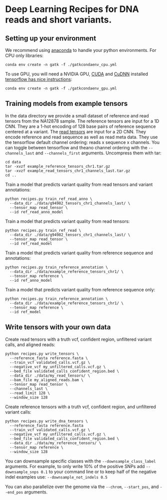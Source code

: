 Deep Learning Recipes for DNA reads and short variants.
=======================================================

Setting up your environment
---------------------------

We recommend using [anaconda](https://conda.io/docs/user-guide/install/index.html) to handle your python environments. For CPU only libraries:

    conda env create -n gatk -f ./gatkcondaenv_cpu.yml

To use GPU, you will need a NVIDIA GPU, [CUDA](http://docs.nvidia.com/cuda/index.html) and [CuDNN](https://developer.nvidia.com/cudnn) installed [tensorflow has nice instructions](https://www.tensorflow.org/install/install_windows#requirements_to_run_tensorflow_with_gpu_support):

    conda env create -n gatk -f ./gatkcondaenv_gpu.yml

Training models from example tensors
------------------------------------

In the data directory we provide a small dataset of reference and read tensors from the NA12878 sample. The reference tensors are input for a 1D CNN. They are a 1-hot encoding of 128 base pairs of reference sequence centered at a variant. The [read tensors](https://gatkforums.broadinstitute.org/gatk/discussion/10996/deep-learning-in-gatk4) are input for a 2D CNN. They encode reference and read sequence as well as read meta data. They use the tensorflow default channel ordering: reads x sequence x channels. You can toggle between tensorflow and theano channel ordering with the `--channels_last` and `--channels_first` arguments. Uncompress them with tar:

    cd data
    tar -xvzf example_reference_tensors_chr1.tar.gz 
    tar -xvzf example_read_tensors_chr1_channels_last.tar.gz
    cd ..

Train a model that predicts variant quality from read tensors and variant annotations:

    python recipes.py train_ref_read_anno \
      --data_dir ./data/g94982_tensors_chr1_channels_last/ \
      --tensor_map read_tensor \
      --id ref_read_anno_model

Train a model that predicts variant quality from read tensors:

    python recipes.py train_ref_read \
      --data_dir ./data/g94982_tensors_chr1_channels_last/ \
      --tensor_map read_tensor \
      --id ref_read_model

Train a model that predicts variant quality from reference sequence and annotations:

    python recipes.py train_reference_annotation \
      --data_dir ./data/example_reference_tensors_chr1/ \
      --tensor_map reference \
      --id ref_anno_model

Train a model that predicts variant quality from reference sequence only:

    python recipes.py train_reference_annotation \
      --data_dir ./data/example_reference_tensors_chr1/ \
      --tensor_map reference \
      --id ref_model

Write tensors with your own data
--------------------------------

Create read tensors with a truth vcf, confident region, unfiltered variant calls, and aligned reads:

    python recipes.py write_tensors \
      --reference_fasta reference.fasta \
      --train_vcf validated_calls.vcf.gz \
      --negative_vcf my_unfiltered_calls.vcf.gz \
      --bed_file validated_calls_confident_region.bed \
      --data_dir ./data/my_read_tensors/ \ 
      --bam_file my_aligned_reads.bam \
      --tensor_map read_tensor \
      --channels_last \
      --read_limit 128 \
      --window_size 128

Create reference tensors with a truth vcf, confident region, and unfiltered variant calls:

    python recipes.py write_dna_tensors \
      --reference_fasta reference.fasta
      --train_vcf validated_calls.vcf.gz \
      --negative_vcf my_unfiltered_calls.vcf.gz \
      --bed_file validated_calls_confident_region.bed \
      --data_dir ./data/my_reference_tensors/ \ 
      --tensor_map reference \
      --window_size 128

You can downsample specific classes with the `--downsample_class_label` arguments. For example, to only write 10% of the positive SNPs add `--downsample_snps 0.1` to your command line or to keep half of the negative indel examples use: `--downsample_not_indels 0.5`

You can also parallelize over the genome via the `--chrom`, `--start_pos`, and `--end_pos` arguments.
